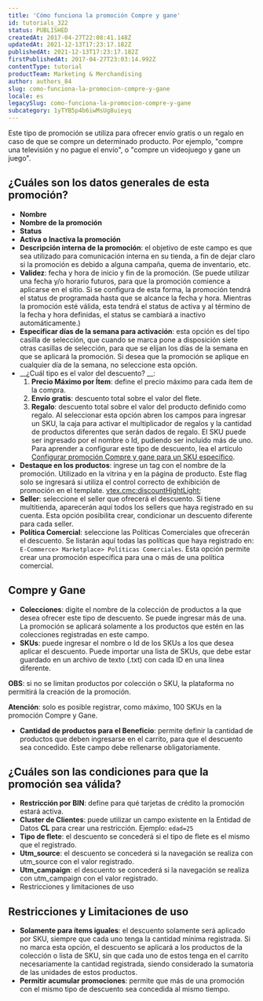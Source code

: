 ```yaml
---
title: 'Cómo funciona la promoción Compre y gane'
id: tutorials_322
status: PUBLISHED
createdAt: 2017-04-27T22:08:41.148Z
updatedAt: 2021-12-13T17:23:17.182Z
publishedAt: 2021-12-13T17:23:17.182Z
firstPublishedAt: 2017-04-27T23:03:14.992Z
contentType: tutorial
productTeam: Marketing & Merchandising
author: authors_84
slug: como-funciona-la-promocion-compre-y-gane
locale: es
legacySlug: como-funciona-la-promocion-compre-y-gane
subcategory: 1yTYB5p4b6iwMsUg8uieyq
---
```


Este tipo de promoción se utiliza para ofrecer envío gratis o un regalo en caso de que se compre un determinado producto.  Por ejemplo, "compre una televisión y no pague el envío", o "compre un videojuego y gane un juego".

## ¿Cuáles son los datos generales de esta promoción?

- __Nombre__
- __Nombre de la promoción__
- __Status__
- __Activa o Inactiva la promoción__
- __Descripción interna de la promoción__: el objetivo de este campo es que sea utilizado para comunicación interna en su tienda, a fin de dejar claro si la promoción es debido a alguna campaña, quema de inventario, etc.
- __Validez__: fecha y hora de inicio y fin de la promoción. (Se puede utilizar una fecha y/o horario futuros, para que la promoción comience a aplicarse en el sitio. Si se configura de esta forma, la promoción tendrá el status de programada hasta que se alcance la fecha y hora. Mientras la promoción esté válida, esta tendrá el status de activa y al término de la fecha y hora definidas, el status se cambiará a inactivo automáticamente.)
- __Especificar días de la semana para activación__: esta opción es del tipo casilla de selección, que cuando se marca pone a disposición siete otras casillas de selección, para que se elijan los días de la semana en que se aplicará la promoción. Si desea que la promoción se aplique en cualquier día de la semana, no seleccione esta opción.
- __¿Cuál tipo es el valor del descuento? __:
  1. __Precio Máximo por Ítem__: define el precio máximo para cada ítem de la compra.
  2. __Envío gratis__: descuento total sobre el valor del flete.
  3. __Regalo__: descuento total sobre el valor del producto definido como regalo. Al seleccionar esta opción abren los campos para ingresar un SKU, la caja para activar el multiplicador de regalos y la cantidad de productos diferentes que serán dados de regalo. El SKU puede ser ingresado por el nombre o Id, pudiendo ser incluido más de uno. Para aprender a configurar este tipo de descuento, lea el artículo [Configurar promoción Compre y gane para un SKU específico](/pt/tutorial/configurar-promocao-compre-e-ganhe-para-um-sku-especifico).
- __Destaque en los productos__: ingrese un tag con el nombre de la promoción. Utilizado en la vitrina y en la página de producto. Este flag solo se ingresará si utiliza el control correcto de exhibición de promoción en el template. <vtex.cmc:discountHightLight>;
- __Seller__: seleccione el seller que ofrecerá el descuento. Si tiene multitienda, aparecerán aquí todos los sellers que haya registrado en su cuenta. Esta opción posibilita crear, condicionar un descuento diferente para cada seller.
- __Política Comercial__: seleccione las Políticas Comerciales que ofrecerán el descuento. Se listarán aquí todas las políticas que haya registrado en: `E-Commerce> Marketplace> Políticas Comerciales`. Esta opción permite crear una promoción específica para una o más de una política comercial.

## Compre y Gane

- __Colecciones__: digite el nombre de la colección de productos a la que desea ofrecer este tipo de descuento. Se puede ingresar más de una. La promoción se aplicará solamente a los productos que estén en las colecciones registradas en este campo.
- __SKUs__: puede ingresar el nombre o Id de los SKUs a los que desea aplicar el descuento. Puede importar una lista de SKUs, que debe estar guardado en un archivo de texto (.txt) con cada ID en una línea diferente.

__OBS__: si no se limitan productos por colección o SKU, la plataforma no permitirá la creación de la promoción.

__Atención__: solo es posible registrar, como máximo, 100 SKUs en la promoción Compre y Gane.

- __Cantidad de productos para el Beneficio__: permite definir la cantidad de productos que deben ingresarse en el carrito, para que el descuento sea concedido. Este campo debe rellenarse obligatoriamente.

## ¿Cuáles son las condiciones para que la promoción sea válida?

- __Restricción por BIN__: define para qué tarjetas de crédito la promoción estará activa.
- __Cluster de Clientes__: puede utilizar un campo existente en la Entidad de Datos __CL__ para crear una restricción. Ejemplo: `edad=25`
- __Tipo de flete__: el descuento se concederá si el tipo de flete es el mismo que el registrado.
- __Utm\_source__: el descuento se concederá si la navegación se realiza con utm\_source con el valor registrado.
- __Utm\_campaign__: el descuento se concederá si la navegación se realiza con utm\_campaign con el valor registrado.
- Restricciones y limitaciones de uso

## Restricciones y Limitaciones de uso

- __Solamente para ítems iguales__: el descuento solamente será aplicado por SKU, siempre que cada uno tenga la cantidad mínima registrada. Si no marca esta opción, el descuento se aplicará a los productos de la colección o lista de SKU, sin que cada uno de estos tenga en el carrito necesariamente la cantidad registrada, siendo considerado la sumatoria de las unidades de estos productos.
- __Permitir acumular promociones__: permite que más de una promoción con el mismo tipo de descuento sea concedida al mismo tiempo.

